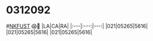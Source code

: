 # 0312092
#[NKFUST](http://www.nkfust.edu.tw/bin/home.php)
:scream::dizzy:
|LA|CA|RA|
|:---|:---:|---:|
|021|05265|5616|
|021|05265|5616|
|021|05265|5616|
